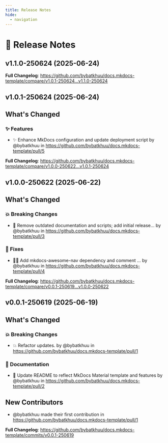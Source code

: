 ```yaml
---
title: Release Notes
hide:
  - navigation
---
```


# 📌 Release Notes

## v1.1.0-250624 (2025-06-24)

<!-- Release notes generated using configuration in .github/release.yml at v1.1.0-250624 -->



**Full Changelog**: https://github.com/bybatkhuu/docs.mkdocs-template/compare/v1.0.1-250624...v1.1.0-250624

## v1.0.1-250624 (2025-06-24)

<!-- Release notes generated using configuration in .github/release.yml at v1.0.1-250624 -->

## What's Changed
### ✨ Features
* :sparkles: Enhance MkDocs configuration and update deployment script by @bybatkhuu in https://github.com/bybatkhuu/docs.mkdocs-template/pull/5


**Full Changelog**: https://github.com/bybatkhuu/docs.mkdocs-template/compare/v1.0.0-250622...v1.0.1-250624

## v1.0.0-250622 (2025-06-22)

<!-- Release notes generated using configuration in .github/release.yml at v1.0.0-250622 -->

## What's Changed
### 💥 Breaking Changes
* :memo: Remove outdated documentation and scripts; add initial release… by @bybatkhuu in https://github.com/bybatkhuu/docs.mkdocs-template/pull/3
### 🐛 Fixes
* :bug::heavy_plus_sign: Add mkdocs-awesome-nav dependency and comment … by @bybatkhuu in https://github.com/bybatkhuu/docs.mkdocs-template/pull/4


**Full Changelog**: https://github.com/bybatkhuu/docs.mkdocs-template/compare/v0.0.1-250619...v1.0.0-250622

## v0.0.1-250619 (2025-06-19)

<!-- Release notes generated using configuration in .github/release.yml at v0.0.1-250619 -->

## What's Changed
### 💥 Breaking Changes
* 💥 Refactor updates. by @bybatkhuu in https://github.com/bybatkhuu/docs.mkdocs-template/pull/1
### 📝 Documentation
* :memo: Update README to reflect MkDocs Material template and features by @bybatkhuu in https://github.com/bybatkhuu/docs.mkdocs-template/pull/2

## New Contributors
* @bybatkhuu made their first contribution in https://github.com/bybatkhuu/docs.mkdocs-template/pull/1

**Full Changelog**: https://github.com/bybatkhuu/docs.mkdocs-template/commits/v0.0.1-250619
